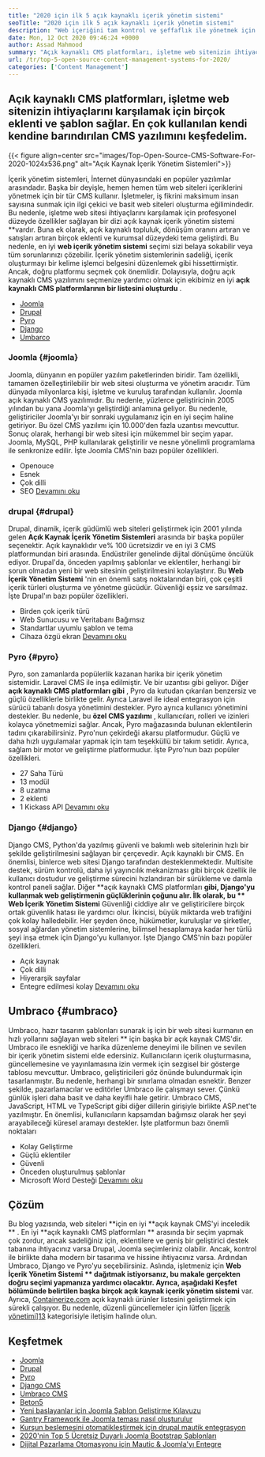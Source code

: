 ```yaml
---
title: "2020 için ilk 5 açık kaynaklı içerik yönetim sistemi" 
seoTitle: "2020 için ilk 5 açık kaynaklı içerik yönetim sistemi" 
description: "Web içeriğini tam kontrol ve şeffaflık ile yönetmek için kullanılan ilk 5 açık kaynaklı içerik yönetim sistemi hakkında bilgi edinmek için bu kılavuzu izleyin." 
date: Mon, 12 Oct 2020 09:46:24 +0000
author: Assad Mahmood
summary: "Açık kaynaklı CMS platformları, işletme web sitenizin ihtiyaçlarını karşılamak için birçok eklenti ve şablon sağlar. En çok kullanılan kendi kendine barındırılan CMS yazılımını keşfedelim." 
url: /tr/top-5-open-source-content-management-systems-for-2020/
categories: ['Content Management']
---
```


## Açık kaynaklı CMS platformları, işletme web sitenizin ihtiyaçlarını karşılamak için birçok eklenti ve şablon sağlar. En çok kullanılan kendi kendine barındırılan CMS yazılımını keşfedelim.

{{< figure align=center src="images/Top-Open-Source-CMS-Software-For-2020-1024x536.png" alt="Açık Kaynak İçerik Yönetim Sistemleri">}}

İçerik yönetim sistemleri, İnternet dünyasındaki en popüler yazılımlar arasındadır. Başka bir deyişle, hemen hemen tüm web siteleri içeriklerini yönetmek için bir tür CMS kullanır. İşletmeler, iş fikrini maksimum insan sayısına sunmak için ilgi çekici ve basit web siteleri oluşturma eğilimindedir. Bu nedenle, işletme web sitesi ihtiyaçlarını karşılamak için profesyonel düzeyde özellikler sağlayan bir dizi açık kaynak içerik yönetim sistemi **vardır. Buna ek olarak, açık kaynaklı topluluk, dönüşüm oranını artıran ve satışları artıran birçok eklenti ve kurumsal düzeydeki tema geliştirdi. Bu nedenle, en iyi  **web içerik yönetim sistemi**   seçimi sizi belaya sokabilir veya tüm sorunlarınızı çözebilir.
İçerik yönetim sistemlerinin sadeliği, içerik oluşturmayı bir kelime işlemci belgesini düzenlemek gibi hissettirmiştir. Ancak, doğru platformu seçmek çok önemlidir. Dolayısıyla, doğru açık kaynaklı CMS yazılımını seçmenize yardımcı olmak için ekibimiz en iyi **açık kaynaklı CMS platformlarının bir listesini oluşturdu** .
  * [Joomla][1]
  * [Drupal][2]
  * [Pyro][3]
  * [Django][4]
  * [Umbarco][5]

### Joomla   {#joomla}
Joomla, dünyanın en popüler yazılım paketlerinden biridir. Tam özellikli, tamamen özelleştirilebilir bir web sitesi oluşturma ve yönetim aracıdır. Tüm dünyada milyonlarca kişi, işletme ve kuruluş tarafından kullanılır.
Joomla açık kaynaklı CMS yazılımıdır. Bu nedenle, yüzlerce geliştiricinin 2005 yılından bu yana Joomla'yı geliştirdiği anlamına geliyor. Bu nedenle, geliştiriciler Joomla'yı bir sonraki uygulamanız için en iyi seçim haline getiriyor. Bu özel CMS yazılımı için 10.000'den fazla uzantısı mevcuttur. Sonuç olarak, herhangi bir web sitesi için mükemmel bir seçim yapar. Joomla, MySQL, PHP kullanılarak geliştirilir ve nesne yönelimli programlama ile senkronize edilir.
İşte Joomla CMS'nin bazı popüler özellikleri.
  * Openouce
  * Esnek
  * Çok dilli
  * SEO
    [Devamını oku][6]

### **drupal**    {#drupal}
Drupal, dinamik, içerik güdümlü web siteleri geliştirmek için 2001 yılında gelen **Açık Kaynak İçerik Yönetim Sistemleri**  arasında bir başka popüler seçenektir. Açık kaynaklıdır ve% 100 ücretsizdir ve en iyi 3 CMS platformundan biri arasında. Endüstriler genelinde dijital dönüşüme öncülük ediyor.
Drupal'da, önceden yapılmış şablonlar ve eklentiler, herhangi bir sorun olmadan yeni bir web sitesinin geliştirilmesini kolaylaştırır. Bu **Web İçerik Yönetim Sistemi**  'nin en önemli satış noktalarından biri, çok çeşitli içerik türleri oluşturma ve yönetme gücüdür. Güvenliği eşsiz ve sarsılmaz.
İşte Drupal'ın bazı popüler özellikleri.
  * Birden çok içerik türü
  * Web Sunucusu ve Veritabanı Bağımsız
  * Standartlar uyumlu şablon ve tema
  * Cihaza özgü ekran
    [Devamını oku][7]

### **Pyro**    {#pyro}
Pyro, son zamanlarda popülerlik kazanan harika bir içerik yönetim sistemidir. Laravel CMS ile inşa edilmiştir. Ve bir uzantısı gibi geliyor. Diğer **açık kaynaklı CMS platformları gibi** , Pyro da kutudan çıkarılan benzersiz ve güçlü özelliklerle birlikte gelir. Ayrıca Laravel ile ideal entegrasyon için sürücü tabanlı dosya yönetimini destekler.
Pyro ayrıca kullanıcı yönetimini destekler. Bu nedenle, bu **özel CMS yazılımı** , kullanıcıları, rolleri ve izinleri kolayca yönetmemizi sağlar. Ancak, Pyro mağazasında bulunan eklentilerin tadını çıkarabilirsiniz.
Pyro'nun çekirdeği akarsu platformudur. Güçlü ve daha hızlı uygulamalar yapmak için tam teşekküllü bir takım setidir. Ayrıca, sağlam bir motor ve geliştirme platformudur.
İşte Pyro'nun bazı popüler özellikleri.
  * 27 Saha Türü
  * 13 modül
  * 8 uzatma
  * 2 eklenti
  * 1 Kickass API
    [Devamını oku][8]

### **Django**    {#django}
Django CMS, Python'da yazılmış güvenli ve bakımlı web sitelerinin hızlı bir şekilde geliştirilmesini sağlayan bir çerçevedir. Açık kaynaklı bir CMS. En önemlisi, binlerce web sitesi Django tarafından desteklenmektedir. Multisite destek, sürüm kontrolü, daha iyi yayıncılık mekanizması gibi birçok özellik ile kullanıcı dostudur ve geliştirme sürecini hızlandıran bir sürükleme ve damla kontrol paneli sağlar.
Diğer **açık kaynaklı CMS platformları  **gibi, Django'yu kullanmak web geliştirmenin güçlüklerinin çoğunu alır. İlk olarak, bu **  Web İçerik Yönetim Sistemi**  Güvenliği ciddiye alır ve geliştiricilere birçok ortak güvenlik hatası ile yardımcı olur. İkincisi, büyük miktarda web trafiğini çok kolay halledebilir. Her şeyden önce, hükümetler, kuruluşlar ve şirketler, sosyal ağlardan yönetim sistemlerine, bilimsel hesaplamaya kadar her türlü şeyi inşa etmek için Django'yu kullanıyor.
İşte Django CMS'nin bazı popüler özellikleri.
  * Açık kaynak
  * Çok dilli
  * Hiyerarşik sayfalar
  * Entegre edilmesi kolay
    [Devamını oku][9]

## **Umbraco**    {#umbraco}
Umbraco, hazır tasarım şablonları sunarak iş için bir web sitesi kurmanın en hızlı yollarını sağlayan web siteleri ** için başka bir açık kaynak CMS'dir. Umbraco ile esnekliği ve harika düzenleme deneyimi ile bilinen ve sevilen bir içerik yönetim sistemi elde edersiniz. Kullanıcıların içerik oluşturmasına, güncellemesine ve yayınlamasına izin vermek için sezgisel bir gösterge tablosu mevcuttur.
Umbraco, geliştiricileri göz önünde bulundurmak için tasarlanmıştır. Bu nedenle, herhangi bir sınırlama olmadan esnektir. Benzer şekilde, pazarlamacılar ve editörler Umbraco ile çalışmayı sever. Çünkü günlük işleri daha basit ve daha keyifli hale getirir.
Umbraco CMS, JavaScript, HTML ve TypeScript gibi diğer dillerin girişiyle birlikte ASP.net'te yazılmıştır. En önemlisi, kullanıcıların kapsamdan bağımsız olarak her şeyi arayabileceği küresel aramayı destekler.
İşte platformun bazı önemli noktaları
  * Kolay Geliştirme
  * Güçlü eklentiler
  * Güvenli
  * Önceden oluşturulmuş şablonlar
  * Microsoft Word Desteği
    [Devamını oku][10]

## Çözüm
Bu blog yazısında, web siteleri **için en iyi  **açık kaynak CMS'yi inceledik ** . En iyi  **açık kaynaklı CMS platformları **  arasında bir seçim yapmak çok zordur, ancak sadeliğiniz için, eklentilere ve geniş bir geliştirici destek tabanına ihtiyacınız varsa Drupal, Joomla seçimleriniz olabilir. Ancak, kontrol ile birlikte daha modern bir tasarıma ve hissine ihtiyacınız varsa. Ardından Umbraco, Django ve Pyro'yu seçebilirsiniz. Aslında, işletmeniz için  **Web İçerik Yönetim Sistemi **  dağıtmak istiyorsanız, bu makale gerçekten doğru seçimi yapmanıza yardımcı olacaktır. Ayrıca, aşağıdaki Keşfet bölümünde belirtilen başka birçok açık kaynak içerik yönetim sistemi**  var.
Ayrıca, [Containerize.com][11] açık kaynaklı ürünler listesini geliştirmek için sürekli çalışıyor. Bu nedenle, düzenli güncellemeler için lütfen [[içerik yönetimi][12]][13] kategorisiyle iletişim halinde olun.

## Keşfetmek
  * [Joomla][6]
  * [Drupal][7]
  * [Pyro][8]
  * [Django CMS][9]
  * [Umbraco CMS][10]
  * [Beton5][14]
  * [Yeni başlayanlar için Joomla Şablon Geliştirme Kılavuzu][15]
  * [Gantry Framework ile Joomla teması nasıl oluşturulur][16]
  * [Kurşun beslemesini otomatikleştirmek için drupal mautik entegrasyon][17]
  * [2020'nin Top 5 Ücretsiz Duyarlı Joomla Bootstrap Şablonları][18]
  * [Dijital Pazarlama Otomasyonu için Mautic & Joomla'yı Entegre][19]

  
[1]: #joomla
[2]: #drupal
[3]: #pyro
[4]: #django
[5]: #umbarco
[6]: https://products.containerize.com/content-management/joomla
[7]: https://products.containerize.com/content-management/drupal
[8]: https://products.containerize.com/content-management/pyro
[9]: https://products.containerize.com/content-management/django
[10]: https://products.containerize.com/content-management/umbraco
[11]: https://www.containerize.com/
[12]: https://products.containerize.com/content-management/
[13]: https://products.containerize.com/rad
[14]: https://products.containerize.com/content-management/concrete5
[15]: https://blog.containerize.com/content-management/responsive-joomla-templates-tutorial/
[16]: https://blog.containerize.com/content-management/how-to-create-joomla-theme-joomla-gantry-framework/
[17]: https://blog.containerize.com/content-management/drupal-tutorial-automate-lead-growth-with-drupal-mautic/
[18]: https://blog.containerize.com/content-management/top-5-best-free-responsive-joomla-templates-of-2020/
[19]: https://blog.containerize.com/content-management/integrate-mautic-with-joomla-for-marketing-automation/
